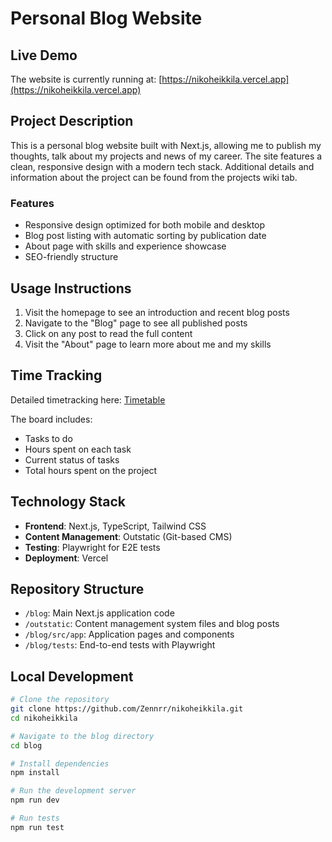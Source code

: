# Personal Blog Website

## Live Demo

The website is currently running at: [https://nikoheikkila.vercel.app](https://nikoheikkila.vercel.app)

## Project Description

This is a personal blog website built with Next.js, allowing me to publish my thoughts, talk about my projects and news of my career. The site features a clean, responsive design with a modern tech stack.
Additional details and information about the project can be found from the projects wiki tab.

### Features

- Responsive design optimized for both mobile and desktop
- Blog post listing with automatic sorting by publication date
- About page with skills and experience showcase
- SEO-friendly structure

## Usage Instructions

1. Visit the homepage to see an introduction and recent blog posts
2. Navigate to the "Blog" page to see all published posts
3. Click on any post to read the full content
4. Visit the "About" page to learn more about me and my skills

## Time Tracking

Detailed timetracking here: [Timetable](https://github.com/Zennrr/nikoheikkila/blob/main/documents/timetable.md)

The board includes:

- Tasks to do
- Hours spent on each task
- Current status of tasks
- Total hours spent on the project

## Technology Stack

- **Frontend**: Next.js, TypeScript, Tailwind CSS
- **Content Management**: Outstatic (Git-based CMS)
- **Testing**: Playwright for E2E tests
- **Deployment**: Vercel

## Repository Structure

- `/blog`: Main Next.js application code
- `/outstatic`: Content management system files and blog posts
- `/blog/src/app`: Application pages and components
- `/blog/tests`: End-to-end tests with Playwright

## Local Development

```bash
# Clone the repository
git clone https://github.com/Zennrr/nikoheikkila.git
cd nikoheikkila

# Navigate to the blog directory
cd blog

# Install dependencies
npm install

# Run the development server
npm run dev

# Run tests
npm run test
```

